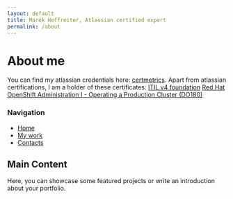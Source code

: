 ```yaml
---
layout: default
title: Marek Hoffreiter, Atlassian certified expert
permalink: /about
---
```


# About me

You can find my atlassian credentials here: <a target="_blank" href="https://cp.certmetrics.com/atlassian/en/public/transcript/MMJSFN121FF1QRWC">certmetrics</a>.
Apart from atlassian certifications, I am a holder of these certificates:
<a target="_blank" href ="https://media.licdn.com/dms/image/v2/D4D22AQGGkPeJ5xlxmQ/feedshare-shrink_1280/feedshare-shrink_1280/0/1697723171230?e=1732752000&v=beta&t=2HxtVwtRSnJ5qQ7xcjyMtziGfCBpYa0avCEFOU1hJh4">ITIL v4 foundation</a>
<a target="_blank" href="https://rol.redhat.com/rol/api/certificates/attendance/uuid/1f39b450-3fba-4fb9-bdc2-1f4fd1e02c27">Red Hat OpenShift Administration I - Operating a Production Cluster (DO180)</a>

<div class="sidebar">
  <h3>Navigation</h3>
  <ul>
    <li><a href="/">Home</a></li>
    <li><a href="/projects">My work</a></li>
    <li><a href="/contacts">Contacts</a></li>

  </ul>
</div>

## Main Content
Here, you can showcase some featured projects or write an introduction about your portfolio.
